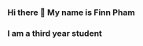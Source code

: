 ### Hi there 👋 My name is Finn Pham
### I am a third year student


<!--
**tuanqpham/tuanqpham** is a ✨ _special_ ✨ repository because its `README.md` (this file) appears on your GitHub profile.

Here are some ideas to get you started:

- 🔭 I’m currently working on a project
- 🌱 I’m currently learning Economics and Statistics
- 👯 I’m looking to collaborate on a hackathon
- 🤔 I’m looking for help with projects
- 💬 Ask me about anythin
- 📫 How to reach me: ...
- 😄 Pronouns: ...
- ⚡ Fun fact: ...
-->
